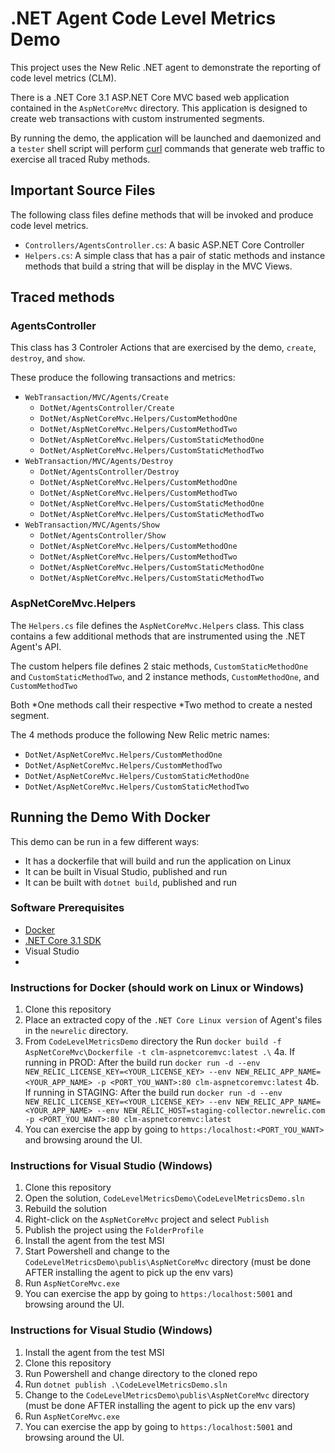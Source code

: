 # .NET Agent Code Level Metrics Demo

This project uses the New Relic .NET agent to demonstrate the reporting of
code level metrics (CLM).

There is a .NET Core 3.1 ASP.NET Core MVC based web application contained in the `AspNetCoreMvc`
directory. This application is designed to create web transactions with custom instrumented segments.

By running the demo, the application will be launched and
daemonized and a `tester` shell script will perform [curl](https://curl.se/)
commands that generate web traffic to exercise all traced Ruby methods.

## Important Source Files

The following class files define methods that will be invoked and produce
code level metrics.

- `Controllers/AgentsController.cs`: A basic ASP.NET Core Controller
- `Helpers.cs`: A simple class that has a pair of static methods and instance methods that build a string that will be display in the MVC Views.

## Traced methods

### AgentsController

This class has 3 Controler Actions that are exercised by the demo, `create`, `destroy`, and `show`.

These produce the following transactions and metrics:

- `WebTransaction/MVC/Agents/Create`
  - `DotNet/AgentsController/Create`
  - `DotNet/AspNetCoreMvc.Helpers/CustomMethodOne`
  - `DotNet/AspNetCoreMvc.Helpers/CustomMethodTwo`
  - `DotNet/AspNetCoreMvc.Helpers/CustomStaticMethodOne`
  - `DotNet/AspNetCoreMvc.Helpers/CustomStaticMethodTwo`
- `WebTransaction/MVC/Agents/Destroy`
  - `DotNet/AgentsController/Destroy`
  - `DotNet/AspNetCoreMvc.Helpers/CustomMethodOne`
  - `DotNet/AspNetCoreMvc.Helpers/CustomMethodTwo`
  - `DotNet/AspNetCoreMvc.Helpers/CustomStaticMethodOne`
  - `DotNet/AspNetCoreMvc.Helpers/CustomStaticMethodTwo`
- `WebTransaction/MVC/Agents/Show`
  - `DotNet/AgentsController/Show`
  - `DotNet/AspNetCoreMvc.Helpers/CustomMethodOne`
  - `DotNet/AspNetCoreMvc.Helpers/CustomMethodTwo`
  - `DotNet/AspNetCoreMvc.Helpers/CustomStaticMethodOne`
  - `DotNet/AspNetCoreMvc.Helpers/CustomStaticMethodTwo`


### AspNetCoreMvc.Helpers

The `Helpers.cs` file defines the `AspNetCoreMvc.Helpers` class.
This class contains a few additional methods that are instrumented using the .NET Agent's API.

The custom helpers file defines 2 staic methods, `CustomStaticMethodOne` and
`CustomStaticMethodTwo`, and 2 instance methods, `CustomMethodOne`,
and `CustomMethodTwo`

Both *One methods call their respective *Two method to create a nested segment.

The 4 methods produce the following New Relic metric names:

- `DotNet/AspNetCoreMvc.Helpers/CustomMethodOne`
- `DotNet/AspNetCoreMvc.Helpers/CustomMethodTwo`
- `DotNet/AspNetCoreMvc.Helpers/CustomStaticMethodOne`
- `DotNet/AspNetCoreMvc.Helpers/CustomStaticMethodTwo`

## Running the Demo With Docker

This demo can be run in a few different ways:
- It has a dockerfile that will build and run the application on Linux
- It can be built in Visual Studio, published and run
- It can be built with `dotnet build`, published and run

### Software Prerequisites

- [Docker](https://www.docker.com/get-started/)
- [.NET Core 3.1 SDK](https://dotnet.microsoft.com/en-us/download/dotnet/3.1)
- Visual Studio 
-

### Instructions for Docker (should work on Linux or Windows)

1. Clone this repository
2. Place an extracted copy of the `.NET Core Linux version` of Agent's files in the `newrelic` directory.
3. From `CodeLevelMetricsDemo` directory the Run `docker build -f AspNetCoreMvc\Dockerfile -t clm-aspnetcoremvc:latest .\`
4a. If running in PROD: After the build run `docker run -d --env NEW_RELIC_LICENSE_KEY=<YOUR_LICENSE_KEY> --env NEW_RELIC_APP_NAME=<YOUR_APP_NAME> -p <PORT_YOU_WANT>:80 clm-aspnetcoremvc:latest`
4b. If running in STAGING: After the build run `docker run -d --env NEW_RELIC_LICENSE_KEY=<YOUR_LICENSE_KEY> --env NEW_RELIC_APP_NAME=<YOUR_APP_NAME> --env NEW_RELIC_HOST=staging-collector.newrelic.com -p <PORT_YOU_WANT>:80 clm-aspnetcoremvc:latest`
5. You can exercise the app by going to `https:/localhost:<PORT_YOU_WANT>` and browsing around the UI.

### Instructions for Visual Studio (Windows)

1. Clone this repository
2. Open the solution, `CodeLevelMetricsDemo\CodeLevelMetricsDemo.sln`
3. Rebuild the solution
4. Right-click on the `AspNetCoreMvc` project and select `Publish`
5. Publish the project using the `FolderProfile`
6. Install the agent from the test MSI
7. Start Powershell and change to the `CodeLevelMetricsDemo\publis\AspNetCoreMvc` directory (must be done AFTER installing the agent to pick up the env vars)
8. Run `AspNetCoreMvc.exe`
5. You can exercise the app by going to `https:/localhost:5001` and browsing around the UI.

### Instructions for Visual Studio (Windows)
1. Install the agent from the test MSI
2. Clone this repository
3. Run Powershell and change directory to the cloned repo
4. Run `dotnet publish .\CodeLevelMetricsDemo.sln`
5. Change to the `CodeLevelMetricsDemo\publis\AspNetCoreMvc` directory (must be done AFTER installing the agent to pick up the env vars)
6. Run `AspNetCoreMvc.exe`
7. You can exercise the app by going to `https:/localhost:5001` and browsing around the UI.